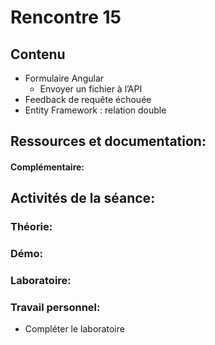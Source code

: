 # Rencontre 15

## Contenu
- Formulaire Angular 
  - Envoyer un fichier à l’API
- Feedback de requête échouée 
- Entity Framework : relation double


## Ressources et documentation: 

#### Complémentaire: 


## Activités de la séance: 
### Théorie:  


### Démo:


### Laboratoire: 

 
### Travail personnel: 
- Compléter le laboratoire